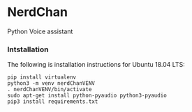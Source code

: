 # NerdChan
Python Voice assistant

### Intstallation
The following is installation instructions for Ubuntu 18.04 LTS:
```
pip install virtualenv
python3 -m venv nerdChanVENV
. nerdChanVENV/bin/activate
sudo apt-get install python-pyaudio python3-pyaudio
pip3 install requirements.txt
```
